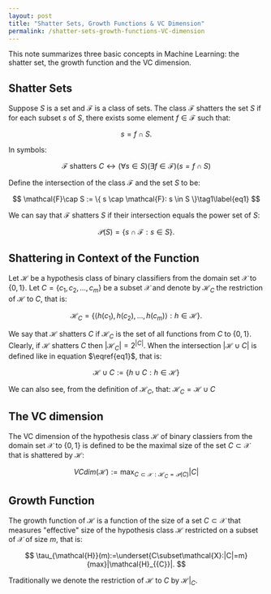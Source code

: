 ```yaml
---
layout: post
title: "Shatter Sets, Growth Functions & VC Dimension"
permalink: /shatter-sets-growth-functions-VC-dimension
---
```


This note summarizes three basic concepts in Machine Learning: the shatter set, the growth function and the VC dimension.

## Shatter Sets
Suppose $S$ is a set and $\mathcal{F}$ is a class of sets. The class $\mathcal{F}$ shatters the set $S$ if for each subset $s$ of $S$, there exists some element $f\in\mathcal{F}$ such that:

$$
s=f\cap S.
$$

In symbols:

$$
\mathcal{F}\text{ shatters }C\leftrightarrow (\forall s\in S)(\exists f\in\mathcal{F})(s=f\cap S)
$$


Define the intersection of the class $\mathcal{F}$ and the set $S$ to be:

$$
\mathcal{F}\cap S := \{ s \cap \mathcal{F}: s \in S \}\tag1\label{eq1}
$$

We can say that $\mathcal{F}$ shatters $S$ if their intersection equals the power set of $S$:

$$
\mathcal{P}(S) = \{ s \cap \mathcal{F}: s \in S \}.
$$


## Shattering in Context of the Function
Let $\mathcal{H}$ be a hypothesis class of binary classifiers from the domain set $\mathcal{X}$ to $\{0, 1\}$. Let $C=\lbrace c_{1}, c_{2},..., c_{m}\rbrace$ be a subset
$\mathcal{X}$ and denote by $\mathcal{H}_{C}$ the restriction of $\mathcal{H}$ to $C$, that is:

$$
\mathcal{H}_{C} = \lbrace \langle h(c_{1}), h(c_{2}),...,h(c_{m}) \rangle : h \in \mathcal{H} \rbrace .
$$

We say that $\mathcal{H}$ shatters $C$ if $\mathcal{H}_{C}$ is the set of all functions from $C$ to $\lbrace 0, 1\rbrace$. Clearly, if $\mathcal{H}$ shatters $C$ then $\left|\mathcal{H}_{C}\right|=2^{\left|C\right|}$. When the intersection $|\mathcal{H}\cup C|$ is defined like in equation $\eqref{eq1}$, that is:

$$
\mathcal{H}\cup C := \lbrace h\cup C: h\in\mathcal{H}\rbrace
$$

We can also see, from the definition of $\mathcal{H}_{C}$, that: $\mathcal{H}_{C} = \mathcal{H}\cup C$

## The VC dimension
The VC dimension of the hypothesis class $\mathcal{H}$ of binary classiers from the domain set $\mathcal{X}$ to $\{0, 1\}$ is defined to be the maximal size of the set $C\subset\mathcal{X}$ that is shattered by $\mathcal{H}$:

$$
VCdim(\mathcal{H}) := \max_{C\subset\mathcal{X}:\mathcal{H}_{C}=\mathcal{P}(C)} |C|
$$

## Growth Function

The growth function of $\mathcal{H}$ is a function of the size of a set $C\subset\mathcal{X}$ that measures "effective" size of the hypothesis class $\mathcal{H}$ restricted on a subset of $\mathcal{X}$ of size $m$, that is:


$$
\tau_{\mathcal{H}}(m):=\underset{C\subset\mathcal{X}:|C|=m}{max}|\mathcal{H}_{{C}}|.
$$



Traditionally we denote the restriction of $\mathcal{H}$ to $C$ by $\mathcal{H}|_{C}$.

